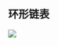 



## 环形链表

![](https://cdn.jsdelivr.net/gh/AccompanyZiHao/images/leetcode/%E7%8E%AF%E5%BD%A2%E9%93%BE%E8%A1%A8.png)